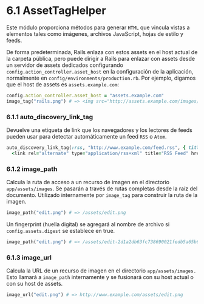 # 6.1 AssetTagHelper

Este módulo proporciona métodos para generar `HTML` que vincula vistas a elementos tales como imágenes, archivos JavaScript, hojas de estilo y feeds.

De forma predeterminada, Rails enlaza con estos assets en el host actual de la carpeta pública, pero puede dirigir a Rails para enlazar con assets desde un servidor de assets dedicados configurando `config.action_controller.asset_host` en la configuración de la aplicación, normalmente en `config/environments/production.rb`. Por ejemplo, digamos que el host de assets es `assets.example.com`:

```ruby
config.action_controller.asset_host = "assets.example.com"
image_tag("rails.png") # => <img src="http://assets.example.com/images/rails.png" alt="Rails" />
```

### 6.1.1 auto\_discovery\_link\_tag

Devuelve una etiqueta de link que los navegadores y los lectores de feeds pueden usar para detectar automáticamente un feed `RSS` o `Atom`.

```ruby
auto_discovery_link_tag(:rss, "http://www.example.com/feed.rss", { title: "RSS Feed" }) # =>
  <link rel="alternate" type="application/rss+xml" title="RSS Feed" href="http://www.example.com/feed.rss" />
```

### 6.1.2 image\_path

Calcula la ruta de acceso a un recurso de imagen en el directorio `app/assets/images`. Se pasarán a través de rutas completas desde la raíz del documento. Utilizado internamente por `image_tag` para construir la ruta de la imagen.

```ruby
image_path("edit.png") # => /assets/edit.png
```

Un fingerprint \(huella digital\) se agregará al nombre de archivo si `config.assets.digest` se establece en true.

```ruby
image_path("edit.png") # => /assets/edit-2d1a2db63fc738690021fedb5a65b68e.png
```

### 6.1.3 image\_url

Calcula la URL de un recurso de imagen en el directorio `app/assets/images.` Esto llamará a `image_path` internamente y se fusionará con su host actual o con su host de assets.

```ruby
image_url("edit.png") # => http://www.example.com/assets/edit.png
```



